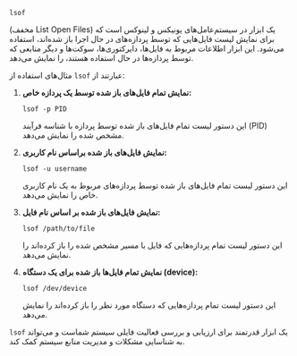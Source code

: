 `lsof` 

(مخفف List Open Files) یک ابزار در سیستم‌عامل‌های یونیکس و لینوکس است که برای نمایش لیست فایل‌هایی که توسط پردازه‌های در حال اجرا باز شده‌اند، استفاده می‌شود. این ابزار اطلاعات مربوط به فایل‌ها، دایرکتوری‌ها، سوکت‌ها و دیگر منابعی که توسط پردازه‌ها در حال استفاده هستند، را نمایش می‌دهد.

مثال‌های استفاده از `lsof` عبارتند از:

1. **نمایش تمام فایل‌های باز شده توسط یک پردازه خاص:**
    ```
    lsof -p PID
    ```
   این دستور لیست تمام فایل‌های باز شده توسط پردازه با شناسه فرآیند (PID) مشخص شده را نمایش می‌دهد.

2. **نمایش فایل‌های باز شده براساس نام کاربری:**
    ```
    lsof -u username
    ```
   این دستور لیست تمام فایل‌های باز شده توسط پردازه‌های مربوط به یک نام کاربری خاص را نمایش می‌دهد.

3. **نمایش فایل‌های باز شده بر اساس نام فایل:**
    ```
    lsof /path/to/file
    ```
   این دستور لیست تمام پردازه‌هایی که فایل با مسیر مشخص شده را باز کرده‌اند را نمایش می‌دهد.

4. **نمایش تمام فایل‌ها باز شده برای یک دستگاه (device):**
    ```
    lsof /dev/device
    ```
   این دستور لیست تمام پردازه‌هایی که دستگاه مورد نظر را باز کرده‌اند را نمایش می‌دهد.

`lsof` یک ابزار قدرتمند برای ارزیابی و بررسی فعالیت فایلی سیستم شماست و می‌تواند به شناسایی مشکلات و مدیریت منابع سیستم کمک کند.

